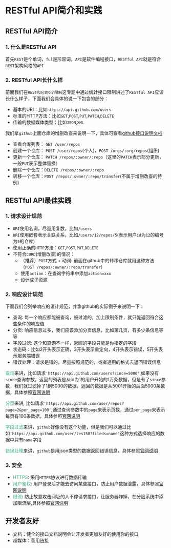 # RESTful API简介和实践

## RESTful API简介

### 1. 什么是RESTful API
首先`REST`是个单词，`ful`是形容词，`API`是软件编程接口，`RESTful API`就是符合`REST`架构风格的`API`

### 2. RESTful API长什么样
前面我们在`REST和它的6个限制`这专题中通过统计接口限制讲述了`RESTful API`应该长什么样子，下面我们会具体的说一下包含的部分：
+ 基本的URI：比如`https://api.github.com/users`
+ 标准的HTTP方法：比如`GET`,`POST`,`PUT`,`PATCH`,`DELETE`
+ 传输的数据媒体类型：比如`JSON`,`XML`

我们拿`github`上面仓库的增删改查来说明一下，具体可查看[github接口说明文档](https://developer.github.com/v3/repos/)
+ 查看仓库列表： `GET /user/repos`
+ 创建一个仓库： `POST /user/repos`(个人)，`POST /orgs/:org/repos`(组织)
+ 更新一个仓库： `PATCH /repos/:owner/:repo`（这里的`PATCH`表示部分更新，一般`PUT`表示整体替换）
+ 删除一个仓库：`DELETE /repos/:owner/:repo`
+ 转移一个仓库：`POST /repos/:owner/:repo/transfer`(不属于增删改查的特例)

## RESTful API最佳实践

### 1. 请求设计规范

+ `URI`使用名词，尽量用复数，比如`/users`
+ `URI`使用嵌套表示关联关系，比如`/users/12/repos/5`(表示用户`id`为`12`的编号为`5`的仓库)
+ 使用正确的`HTTP`方法：`GET`,`POST`,`PUT`,`DELETE`
+ 不符合`CURD`(增删改查)的情况：
  + （推荐）`POST`方式 + 动词: 前面在github中的转移仓库就用这种方法（`POST /repos/:owner/:repo/transfer`）
  + 使用`action`：在查询字符串中添加`action=xxx`
  + 设计成子资源

### 2. 响应设计规范
下面我们会列举响应的设计规范，并拿github的实际例子来说明一下：
+ 查询: 每一个响应都能被查询，被过滤的，加上限制条件，就只能返回符合这些条件的响应值
+ 分页: 响应信息过多，我们应该添加分页信息，比如第几页，有多少条信息等等
+ 字段过滤: 这个和查询不一样，返回的字段只能是你指定的字段
+ 状态码：比如2开头表示正确，3开头表示重定向，4开头表示错误，5开头表示服务端错误
+ 错误处理：请求是错的，尽量按照规范的，或者通用的格式去返回错误信息

<font color=#3eaf7c>查询</font>来讲，比如请求`'https://api.github.com/users?since=5000'`,如果没有`since`查询参数，返回的列表是从id为1的用户开始的1万条数据，但是有了`since`参数，我们就过滤掉了1到5000的数据，返回的数据是从5001开始的后面5000条数据，具体参照[官网说明](https://developer.github.com/v3/users/#parameters-2)

<font color=#3eaf7c>分页</font>来讲, 比如请求`'https://api.github.com/user/repos?page=2&per_page=100'`,通过查询参数中的`page`来表示页数，通过`per_page`来表示每页有100条数据，具体参照[官网说明](https://developer.github.com/v3/#pagination)

<font color=#3eaf7c>字段过滤</font>来讲，`github`好像没有这个功能，但是我们可以通过比如`'https://api.github.com/user/les150?fileds=name'`这种方式选择响应的数据中只有`name`字段

<font color=#3eaf7c>错误处理</font>来讲，`github`是用json类型的数据返回错误信息，具体参照[官网说明](https://developer.github.com/v3/#client-errors)

### 3. 安全
+ <font color=#3eaf7c>HTTPS</font>: 采用`HTTPS`协议进行数据传输
+ <font color=#3eaf7c>用户鉴权</font>: 用户登录后才能去访问某些接口，防止用户数据泄露，具体参照[官网说明](https://developer.github.com/v3/#authentication)
+ <font color=#3eaf7c>限流</font>: 防止故意攻击网址的人不停请求接口，让服务器炸掉，在分层系统中添加限流层,具体参照[官网说明](https://developer.github.com/v3/#rate-limiting)

## 开发者友好
+ 文档：健全的接口文档说明会让开发者更加友好的使用你的接口
+ 超媒体：善用链接